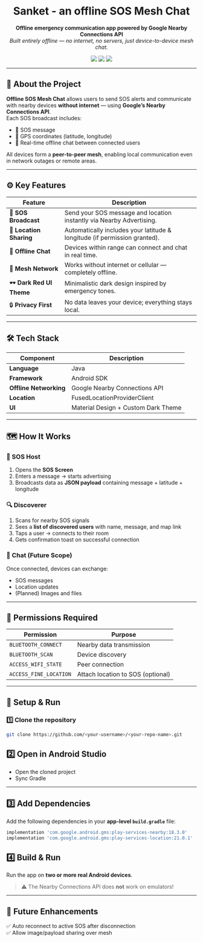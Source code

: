<h1 align="center">Sanket - an offline SOS Mesh Chat</h1>

<p align="center">
  <b>Offline emergency communication app powered by Google Nearby Connections API</b><br>
  <i>Built entirely offline — no internet, no servers, just device-to-device mesh chat.</i>
</p>

<p align="center">
  <img src="https://img.shields.io/badge/Platform-Android-green?style=for-the-badge" />
  <img src="https://img.shields.io/badge/Language-Java-blue?style=for-the-badge" />
  <img src="https://img.shields.io/badge/Nearby_Connections-API-red?style=for-the-badge" />
</p>

---

## 📱 About the Project

**Offline SOS Mesh Chat** allows users to send SOS alerts and communicate with nearby devices **without internet** — using **Google’s Nearby Connections API**.  
Each SOS broadcast includes:
- 📝 SOS message  
- 📍 GPS coordinates (latitude, longitude)  
- 📡 Real-time offline chat between connected users  

All devices form a **peer-to-peer mesh**, enabling local communication even in network outages or remote areas.

---

## ⚙️ Key Features

| Feature | Description |
|----------|-------------|
| 🚨 **SOS Broadcast** | Send your SOS message and location instantly via Nearby Advertising. |
| 📍 **Location Sharing** | Automatically includes your latitude & longitude (if permission granted). |
| 💬 **Offline Chat** | Devices within range can connect and chat in real time. |
| 📶 **Mesh Network** | Works without internet or cellular — completely offline. |
| 🕶️ **Dark Red UI Theme** | Minimalistic dark design inspired by emergency tones. |
| 🔒 **Privacy First** | No data leaves your device; everything stays local. |

---

## 🛠️ Tech Stack

| Component | Description |
|------------|-------------|
| **Language** | Java |
| **Framework** | Android SDK |
| **Offline Networking** | Google Nearby Connections API |
| **Location** | FusedLocationProviderClient |
| **UI** | Material Design + Custom Dark Theme |

---

## 🗺️ How It Works

### 🧭 SOS Host
1. Opens the **SOS Screen**  
2. Enters a message → starts advertising  
3. Broadcasts data as **JSON payload** containing message + latitude + longitude  

### 🔍 Discoverer
1. Scans for nearby SOS signals  
2. Sees a **list of discovered users** with name, message, and map link  
3. Taps a user → connects to their room  
4. Gets confirmation toast on successful connection  

### 💬 Chat (Future Scope)
Once connected, devices can exchange:
- SOS messages
- Location updates  
- (Planned) Images and files  

---

## 🧾 Permissions Required

| Permission | Purpose |
|-------------|----------|
| `BLUETOOTH_CONNECT` | Nearby data transmission |
| `BLUETOOTH_SCAN` | Device discovery |
| `ACCESS_WIFI_STATE` | Peer connection |
| `ACCESS_FINE_LOCATION` | Attach location to SOS (optional) |

---

## 🚀 Setup & Run

### 1️⃣ Clone the repository
```bash
git clone https://github.com/<your-username>/<your-repo-name>.git
```
## 2️⃣ Open in Android Studio

- Open the cloned project  
- Sync Gradle  

---

## 3️⃣ Add Dependencies

Add the following dependencies in your **app-level `build.gradle`** file:

```gradle
implementation 'com.google.android.gms:play-services-nearby:18.3.0'
implementation 'com.google.android.gms:play-services-location:21.0.1'
```

## 4️⃣ Build & Run

Run the app on **two or more real Android devices**.  
> ⚠️ The Nearby Connections API does **not** work on emulators!

---

## 📍 Future Enhancements

✅ Auto reconnect to active SOS after disconnection  
✅ Allow image/payload sharing over mesh  
